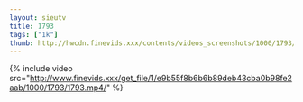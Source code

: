 ```yaml
--- 
layout: sieutv
title: 1793
tags: ["1k"]
thumb: http://hwcdn.finevids.xxx/contents/videos_screenshots/1000/1793/preview.mp4.jpg
---
```

{% include video src="http://www.finevids.xxx/get_file/1/e9b55f8b6b6b89deb43cba0b98fe2aab/1000/1793/1793.mp4/" %} 
